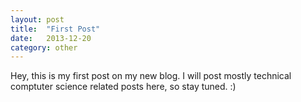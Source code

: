 ```yaml
---
layout: post
title:  "First Post"
date:   2013-12-20
category: other
---
```


Hey, this is my first post on my new blog. I will post mostly technical comptuter science related posts here, so stay
tuned. :)
